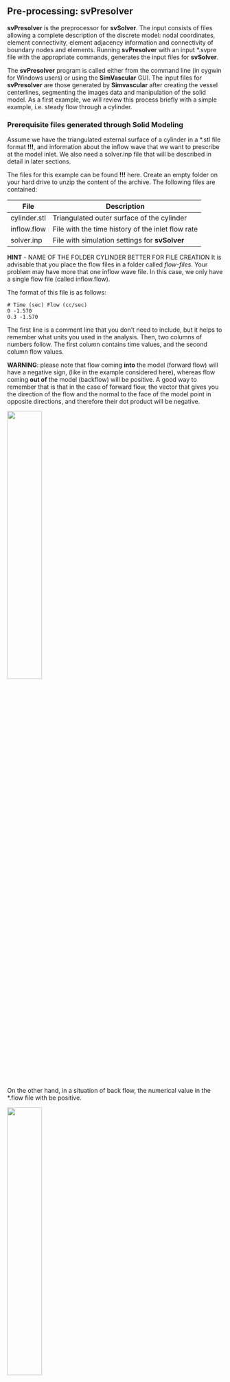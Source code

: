 ## Pre-processing: **svPresolver**

**svPresolver** is the preprocessor for **svSolver**. The input consists of files allowing a complete description of the discrete model: nodal coordinates, element connectivity, element adjacency information and connectivity of boundary nodes and elements. Running **svPresolver** with an input \*.svpre file with the appropriate commands, generates the input files for **svSolver**.

The **svPresolver** program is called either from the command line (in cygwin for Windows users) or using the **SimVascular** GUI. The input files for **svPresolver** are those generated by **Simvascular** after creating the vessel centerlines, segmenting the images data and manipulation of the solid model. As a first example, we will review this process briefly with a simple example, i.e. steady flow through a cylinder.

### Prerequisite files generated through Solid Modeling

Assume we have the triangulated external surface of a cylinder in a \*.stl file format **!!!**, and information about the inflow wave that we want to prescribe at the model inlet. We also need a solver.inp file that will be described in detail in later sections.

The files for this example can be found **!!!** here. Create an empty folder on your hard drive to unzip the content of the archive. The following files are contained:

<table class="table table-bordered">
<thead>
<tr>
  <th>File</th>
  <th>Description</th>
</tr>
</thead>
<tr>
  <td>cylinder.stl</td>
  <td>Triangulated outer surface of the cylinder</td>
</tr>
<tr>
  <td>inflow.flow</td>
  <td>File with the time history of the inlet flow rate</td>
</tr>
<tr>
  <td>solver.inp</td>
  <td>File with simulation settings for <b>svSolver</b></td>
</tr>
</table>

**HINT** - NAME OF THE FOLDER CYLINDER BETTER FOR FILE CREATION It is advisable that you place the flow files in a folder called _flow-files_. Your problem may have more that one inflow wave file. In this case, we only have a single flow file (called inflow.flow).

The format of this file is as follows:

~~~
# Time (sec) Flow (cc/sec)
0 -1.570
0.3 -1.570
~~~

The first line is a comment line that you don’t need to include, but it helps to remember what units you used in the analysis. Then, two columns of numbers follow. The first column contains time values, and the second column flow values.

**WARNING**: please note that flow coming **into** the model (forward flow) will have a negative sign, (like in the example considered here), whereas flow coming **out of** the model (backflow) will be positive. A good way to remember that is that in the case of forward flow, the vector that gives you the direction of the flow and the normal to the face of the model point in opposite directions, and therefore their dot product will be negative.

<img src="documentation/flowsolver/imgs/Fig_04.png" width="40%" align="centre">

On the other hand, in a situation of back flow,  the numerical value in the \*.flow file with be positive. 

<img src="documentation/flowsolver/imgs/Fig_05.png" width="40%" align="centre">

In this problem, since we are studying a steady case, out physical time goes from 0.0 to 0.2 seconds, and the flow is constant with a value of 1.570 cc/sec.

**HINT**: it is very important that you are absolute sure about the physical dimensions of your model: every unit (length, time, flow, density, etc.) in your analysis must be dimensionally consistent. You can easily check the size of your model in **Paraview** before importing it into **SimVascular**.

In this case, our cylinder has a radius $r=2.0$ cm and length $L=30$ cm.

We are now ready to start. First, launch **SimVascular** in the folder where you have the \*.stl file and the flow-files folder. 

Go to the _Model_ tab and select _PolyData_ for the _Solid Model Type_. Than select _Read Model_ from the _File Input/output_ dropdown. You should now see your cylinder.stl file in the open file dialog. Select the file and open it. 

<img src="documentation/flowsolver/imgs/Read_STL_01.png" width="70%">

Press the **R** keyboard button to see a complete visualization of your model in the **SimVascular** 3D window.

<img src="documentation/flowsolver/imgs/ShowSTL.png" width="70%">

Now that you have imported all the external faces of our cylinder, you need to separate them into various inlet, outlet or wall surfaces.
We use the angle between surface normals to perform this separation. Go to the _PolyData_ tab and select the _Boundary_ subtab. Make sure that a $50.0$ degree angle is selected and that the file _cylinder.stl_ is shown. Click on _Extract Boundaries_ to create three separate surfaces. 

<img src="documentation/flowsolver/imgs/SeparateWithAngles.png" width="70%">

If you go back to the _Model_ tab, you should now be able to see three surfaces listed under the _Face Ids_ listbox. Generic names have been assigned to the faces and we should name these surface before proceeding to make the assignment of boundary conditions easier. 

<img src="documentation/flowsolver/imgs/SeparatedSurfaces.png" width="70%">

If you click on a single item on the list, you can change the color of a face using the _Change Color_ button. Additionally, you can also right-mouse-click in the **SimVascular** 3-D Graphics Window, place the mouse pointer on top of a face of the model, click the key “p” (for “pick”), and see what face name it has in the  SimVascular GUI. Go ahead and assign a name of **inlet**, **outlet** and **wall** to the various faces. Use the button _Set Value_ to change the name of the face selected on the _Face Ids_ listbox. Your screen should now appear as in the following figure. 

<img src="documentation/flowsolver/imgs/FacesIdAssigned.png" width="70%">

Before proceeding it is a good idea to save your model. Click on _Save Model_ under the _File Input/Output_ dropdown. 
Let’s go now to the meshing menu to generate the mesh and the rest of the input files that will be used by **svSolver**. Two meshing engines are currently supported in **SimVascular**, i.e., _MeshSim_ and _TetGen_. In this tutorial we will use TetGen to produce a discrete solid mesh of our cylinder from its triangulated exterior. The process of generating a solid mesh with MeshSim is however very similar. In the _Set maximum tetrahedron edge size_ editbox enter a value of $0.5$ (cm). This will give us approximately 8 finite elements across the diameter of the vessel (recall that the diameter of this cylinder is $D = 2\,r = 4.0$ cm).

<img src="documentation/flowsolver/imgs/tetGenOptions.png" width="70%">

Click on the _Run Mesher (Internal)_ button to generate the finite element mesh. This process will take a few seconds. 
This will generate an isotropic mesh with $68469$ elements and $16439$ nodes.

<img src="documentation/flowsolver/imgs/MeshedCylinder.png" width="70%">

Now, click on the _Write Files_ button to generate all the files that **svPresolver** will need.

<img src="documentation/flowsolver/imgs/CylinderFiles.png" width="800">

These files are:

- **cylinder.stl, cylinder.vtk, cylinder.vtk.facenames**, the original \*.stl, the same model saved in vtk format and the _cylinder.vtk.facenames_ containting the information for the associated boundary surfaces. 

in the **mesh-complete/** folder: 

- **mesh-complete.exterior.vtp**, vtp file containig all the exterior elements of the mesh generated with TetGen.
- **mesh-complete.mesh.vtu**, vtu file containing the solid mesh generated with TetGen.
- **mesh-complete.xadj.gz**, compressed adjacency file. 
- **walls_combined.vtp**, vtp file containing all surface elements assigned to the wall, possibily combined from various surfaces. 

in the **mesh-complete/mesh-surfaces/** folder:

- **inlet.vtp**, vtp file containing the meshed inlet surface.
- **outlet.vtp**, vtp file containing the meshed outlet surface.
- **wall.vtp**, vtp file containing the meshed wall surface.
